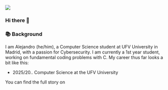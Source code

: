 ![](https://komarev.com/ghpvc/?username=alegrageragarces&style=for-the-badge&color=blueviolet)

### Hi there 👋

### 📚 Background
I am Alejandro (he/him), a Computer Science student at UFV University in Madrid, with a passion for Cybersecurity.
I am currently a 1st year student, working on fundamental coding problems with C.
My career thus far looks a bit like this: 

- 2025/20.. Computer Science at the UFV University

You can find the full story on 

